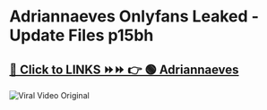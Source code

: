 
 # Adriannaeves Onlyfans Leaked - Update Files p15bh

## <h2><a href="https://clipsfans.com/Adriannaeves&ref=git">🔗 Click to LINKS ⏩⏩ 👉 🟢 Adriannaeves </a></h2>

<a href="https://clipsfans.com/Adriannaeves&ref=git" rel="nofollow" data-target="animated-image.originalLink"><img src="https://i.ibb.co.com/xMMVF88/686577567.gif" alt="Viral Video Original" style="max-width: 100%; display: inline-block;" data-target="animated-image.originalImage"></a>

